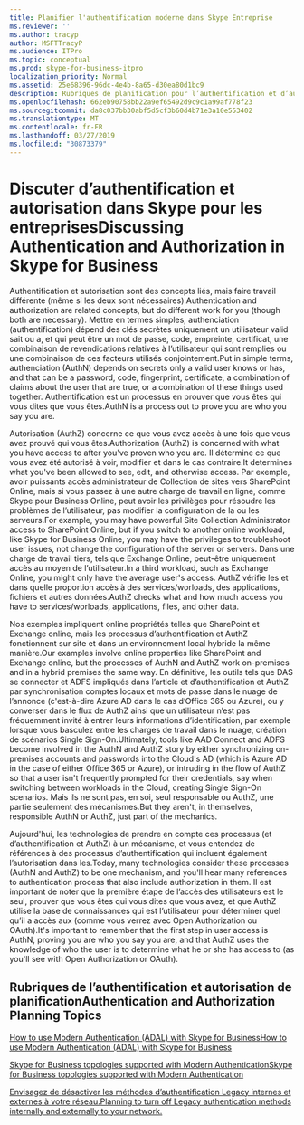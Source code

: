 ```yaml
---
title: Planifier l'authentification moderne dans Skype Entreprise
ms.reviewer: ''
ms.author: tracyp
author: MSFTTracyP
ms.audience: ITPro
ms.topic: conceptual
ms.prod: skype-for-business-itpro
localization_priority: Normal
ms.assetid: 25e68396-96dc-4e4b-8a65-d30ea80d1bc9
description: Rubriques de planification pour l’authentification et d’autorisation pour Skype pour Business Server, y compris l’intégration avec d’autres produits
ms.openlocfilehash: 662eb90758bb22a9ef65492d9c9c1a99af778f23
ms.sourcegitcommit: da8c037bb30abf5d5cf3b60d4b71e3a10e553402
ms.translationtype: MT
ms.contentlocale: fr-FR
ms.lasthandoff: 03/27/2019
ms.locfileid: "30873379"
---
```

# <a name="discussing-authentication-and-authorization-in-skype-for-business"></a><span data-ttu-id="f48f2-103">Discuter d’authentification et autorisation dans Skype pour les entreprises</span><span class="sxs-lookup"><span data-stu-id="f48f2-103">Discussing Authentication and Authorization in Skype for Business</span></span>

<span data-ttu-id="f48f2-104">Authentification et autorisation sont des concepts liés, mais faire travail différente (même si les deux sont nécessaires).</span><span class="sxs-lookup"><span data-stu-id="f48f2-104">Authentication and authorization are related concepts, but do different work for you (though both are necessary).</span></span> <span data-ttu-id="f48f2-105">Mettre en termes simples, authenciation (authentification) dépend des clés secrètes uniquement un utilisateur valid sait ou a, et qui peut être un mot de passe, code, empreinte, certificat, une combinaison de revendications relatives à l’utilisateur qui sont remplies ou une combinaison de ces facteurs utilisés conjointement.</span><span class="sxs-lookup"><span data-stu-id="f48f2-105">Put in simple terms, authenciation (AuthN) depends on secrets only a valid user knows or has, and that can be a password, code, fingerprint, certificate, a combination of claims about the user that are true, or a combination of these things used together.</span></span> <span data-ttu-id="f48f2-106">Authentification est un processus en prouver que vous êtes qui vous dites que vous êtes.</span><span class="sxs-lookup"><span data-stu-id="f48f2-106">AuthN is a process out to prove you are who you say you are.</span></span>

<span data-ttu-id="f48f2-107">Autorisation (AuthZ) concerne ce que vous avez accès à une fois que vous avez prouvé qui vous êtes.</span><span class="sxs-lookup"><span data-stu-id="f48f2-107">Authorization (AuthZ) is concerned with what you have access to after you've proven who you are.</span></span> <span data-ttu-id="f48f2-108">Il détermine ce que vous avez été autorisé à voir, modifier et dans le cas contraire.</span><span class="sxs-lookup"><span data-stu-id="f48f2-108">It determines what you've been allowed to see, edit, and otherwise access.</span></span> <span data-ttu-id="f48f2-109">Par exemple, avoir puissants accès administrateur de Collection de sites vers SharePoint Online, mais si vous passez à une autre charge de travail en ligne, comme Skype pour Business Online, peut avoir les privilèges pour résoudre les problèmes de l’utilisateur, pas modifier la configuration de la ou les serveurs.</span><span class="sxs-lookup"><span data-stu-id="f48f2-109">For example, you may have powerful Site Collection Administrator access to SharePoint Online, but if you switch to another online workload, like Skype for Business Online, you may have the privileges to troubleshoot user issues, not change the configuration of the server or servers.</span></span> <span data-ttu-id="f48f2-110">Dans une charge de travail tiers, tels que Exchange Online, peut-être uniquement accès au moyen de l’utilisateur.</span><span class="sxs-lookup"><span data-stu-id="f48f2-110">In a third workload, such as Exchange Online, you might only have the average user's access.</span></span> <span data-ttu-id="f48f2-111">AuthZ vérifie les et dans quelle proportion accès à des services/worloads, des applications, fichiers et autres données.</span><span class="sxs-lookup"><span data-stu-id="f48f2-111">AuthZ checks what and how much access you have to services/worloads, applications, files, and other data.</span></span>

<span data-ttu-id="f48f2-112">Nos exemples impliquent online propriétés telles que SharePoint et Exchange online, mais les processus d’authentification et AuthZ fonctionnent sur site et dans un environnement local hybride la même manière.</span><span class="sxs-lookup"><span data-stu-id="f48f2-112">Our examples involve online properties like SharePoint and Exchange online, but the processes of AuthN and AuthZ work on-premises and in a hybrid premises the same way.</span></span> <span data-ttu-id="f48f2-113">En définitive, les outils tels que DAS se connecter et ADFS impliqués dans l’article et d’authentification et AuthZ par synchronisation comptes locaux et mots de passe dans le nuage de l’annonce (c'est-à-dire Azure AD dans le cas d’Office 365 ou Azure), ou y converser dans le flux de AuthZ ainsi que un utilisateur n’est pas fréquemment invité à entrer leurs informations d’identification, par exemple lorsque vous basculez entre les charges de travail dans le nuage, création de scénarios Single Sign-On.</span><span class="sxs-lookup"><span data-stu-id="f48f2-113">Ultimately, tools like AAD Connect and ADFS become involved in the AuthN and AuthZ story by either synchronizing on-premises accounts and passwords into the Cloud's AD (which is Azure AD in the case of either Office 365 or Azure), or intruding in the flow of AuthZ so that a user isn't frequently prompted for their credentials, say when switching between workloads in the Cloud, creating Single Sign-On scenarios.</span></span> <span data-ttu-id="f48f2-114">Mais ils ne sont pas, en soi, seul responsable ou AuthZ, une partie seulement des mécanismes.</span><span class="sxs-lookup"><span data-stu-id="f48f2-114">But they aren't, in themselves, responsible AuthN or AuthZ, just part of the mechanics.</span></span>

<span data-ttu-id="f48f2-115">Aujourd'hui, les technologies de prendre en compte ces processus (et d’authentification et AuthZ) à un mécanisme, et vous entendez de références à des processus d’authentification qui incluent également l’autorisation dans les.</span><span class="sxs-lookup"><span data-stu-id="f48f2-115">Today, many technologies consider these processes (AuthN and AuthZ) to be one mechanism, and you'll hear many references to authentication process that also include authorization in them.</span></span> <span data-ttu-id="f48f2-116">Il est important de noter que la première étape de l’accès des utilisateurs est le seul, prouver que vous êtes qui vous dites que vous avez, et que AuthZ utilise la base de connaissances qui est l’utilisateur pour déterminer quel qu’il a accès aux (comme vous verrez avec Open Authorization ou OAuth).</span><span class="sxs-lookup"><span data-stu-id="f48f2-116">It's important to remember that the first step in user access is AuthN, proving you are who you say you are, and that AuthZ uses the knowledge of who the user is to determine what he or she has access to (as you'll see with Open Authorization or OAuth).</span></span>

  
## <a name="authentication-and-authorization-planning-topics"></a><span data-ttu-id="f48f2-117">Rubriques de l’authentification et autorisation de planification</span><span class="sxs-lookup"><span data-stu-id="f48f2-117">Authentication and Authorization Planning Topics</span></span>

[<span data-ttu-id="f48f2-118">How to use Modern Authentication (ADAL) with Skype for Business</span><span class="sxs-lookup"><span data-stu-id="f48f2-118">How to use Modern Authentication (ADAL) with Skype for Business</span></span>](plan-adal.md)

[<span data-ttu-id="f48f2-119">Skype for Business topologies supported with Modern Authentication</span><span class="sxs-lookup"><span data-stu-id="f48f2-119">Skype for Business topologies supported with Modern Authentication</span></span>](topologies-supported.md)

[<span data-ttu-id="f48f2-120">Envisagez de désactiver les méthodes d’authentification Legacy internes et externes à votre réseau.</span><span class="sxs-lookup"><span data-stu-id="f48f2-120">Planning to turn off Legacy authentication methods internally and externally to your network.</span></span>](turn-on-modern-auth.md)

